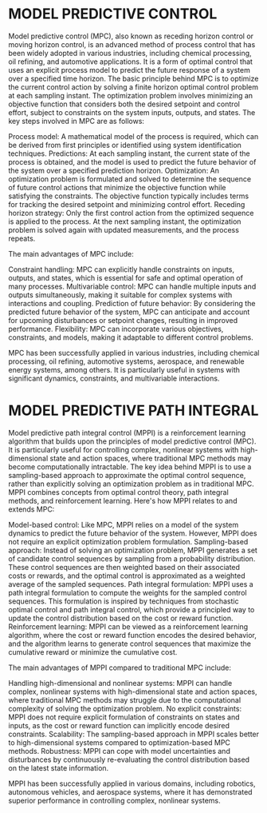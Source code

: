 # MODEL PREDICTIVE CONTROL
Model predictive control (MPC), also known as receding horizon control or moving horizon control, is an advanced method of process control that has been widely adopted in various industries, including chemical processing, oil refining, and automotive applications. It is a form of optimal control that uses an explicit process model to predict the future response of a system over a specified time horizon.
The basic principle behind MPC is to optimize the current control action by solving a finite horizon optimal control problem at each sampling instant. The optimization problem involves minimizing an objective function that considers both the desired setpoint and control effort, subject to constraints on the system inputs, outputs, and states.
The key steps involved in MPC are as follows:

Process model: A mathematical model of the process is required, which can be derived from first principles or identified using system identification techniques.
Predictions: At each sampling instant, the current state of the process is obtained, and the model is used to predict the future behavior of the system over a specified prediction horizon.
Optimization: An optimization problem is formulated and solved to determine the sequence of future control actions that minimize the objective function while satisfying the constraints. The objective function typically includes terms for tracking the desired setpoint and minimizing control effort.
Receding horizon strategy: Only the first control action from the optimized sequence is applied to the process. At the next sampling instant, the optimization problem is solved again with updated measurements, and the process repeats.

The main advantages of MPC include:

Constraint handling: MPC can explicitly handle constraints on inputs, outputs, and states, which is essential for safe and optimal operation of many processes.
Multivariable control: MPC can handle multiple inputs and outputs simultaneously, making it suitable for complex systems with interactions and coupling.
Prediction of future behavior: By considering the predicted future behavior of the system, MPC can anticipate and account for upcoming disturbances or setpoint changes, resulting in improved performance.
Flexibility: MPC can incorporate various objectives, constraints, and models, making it adaptable to different control problems.

MPC has been successfully applied in various industries, including chemical processing, oil refining, automotive systems, aerospace, and renewable energy systems, among others. It is particularly useful in systems with significant dynamics, constraints, and multivariable interactions.

# MODEL PREDICTIVE PATH INTEGRAL
Model predictive path integral control (MPPI) is a reinforcement learning algorithm that builds upon the principles of model predictive control (MPC). It is particularly useful for controlling complex, nonlinear systems with high-dimensional state and action spaces, where traditional MPC methods may become computationally intractable.
The key idea behind MPPI is to use a sampling-based approach to approximate the optimal control sequence, rather than explicitly solving an optimization problem as in traditional MPC. MPPI combines concepts from optimal control theory, path integral methods, and reinforcement learning.
Here's how MPPI relates to and extends MPC:

Model-based control: Like MPC, MPPI relies on a model of the system dynamics to predict the future behavior of the system. However, MPPI does not require an explicit optimization problem formulation.
Sampling-based approach: Instead of solving an optimization problem, MPPI generates a set of candidate control sequences by sampling from a probability distribution. These control sequences are then weighted based on their associated costs or rewards, and the optimal control is approximated as a weighted average of the sampled sequences.
Path integral formulation: MPPI uses a path integral formulation to compute the weights for the sampled control sequences. This formulation is inspired by techniques from stochastic optimal control and path integral control, which provide a principled way to update the control distribution based on the cost or reward function.
Reinforcement learning: MPPI can be viewed as a reinforcement learning algorithm, where the cost or reward function encodes the desired behavior, and the algorithm learns to generate control sequences that maximize the cumulative reward or minimize the cumulative cost.

The main advantages of MPPI compared to traditional MPC include:

Handling high-dimensional and nonlinear systems: MPPI can handle complex, nonlinear systems with high-dimensional state and action spaces, where traditional MPC methods may struggle due to the computational complexity of solving the optimization problem.
No explicit constraints: MPPI does not require explicit formulation of constraints on states and inputs, as the cost or reward function can implicitly encode desired constraints.
Scalability: The sampling-based approach in MPPI scales better to high-dimensional systems compared to optimization-based MPC methods.
Robustness: MPPI can cope with model uncertainties and disturbances by continuously re-evaluating the control distribution based on the latest state information.

MPPI has been successfully applied in various domains, including robotics, autonomous vehicles, and aerospace systems, where it has demonstrated superior performance in controlling complex, nonlinear systems.
